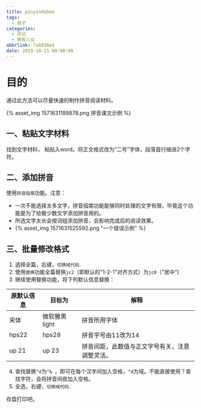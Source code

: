 ```yaml
---
title: pinyinduben
tags:
  - 孩子
categories:
  - 杂记
  - 家有儿女
abbrlink: 7ab936e4
date: 2019-10-21 00:00:00
---
```


# 目的
通过此方法可以尽量快速的制作拼音阅读材料。

{% asset_img 1571631189878.png 拼音课文示例 %}

## 一、粘贴文字材料
找到文字材料， 粘贴入word。将正文格式改为“二号”字体，段落首行缩进2个字符。

## 二、添加拼音
使用`拼音指南`功能。注意：
- 一次不能选择太多文字，拼音指南功能能够同时处理的文字有限，毕竟这个功能是为了给极少数文字添加拼音用的。
- 所选文字太长会按词组添加拼音，会影响完成后的阅读效果。
- {% asset_img 1571631525592.png "一个错误示例" %}

## 三、批量修改格式

1. 选择全篇，右键，`切换域代码`.
2. 使用`替换`功能全篇替换`jc2`（即默认的"1-2-1"对齐方式）为`jc0`（"居中")
3. 继续使用替换功能，将下列默认信息替换：

| 原默认信息 | 目标为         | 解释                                           |
| ---------- | -------------- | ---------------------------------------------- |
| 宋体       | 微软雅黑 light | 拼音所用字体                                   |
| hps22      | hps28          | 拼音字号由11改为14                             |
| up 21      | up 23          | 拼音间距，此数值与正文字号有关，注意调整灵活。 |

4. 查找替换`^d`为`^& `，即可在每个汉字间加入空格，`^d`为域。不能直接使用？查找字符，会将拼音间夜加入空格。
5. 全选，右键，`切换域代码`.

存盘打印吧。